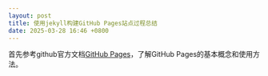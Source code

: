 ```yaml
---
layout: post
title: 使用jekyll构建GitHub Pages站点过程总结
date: 2025-03-28 16:46 +0800
---
```


首先参考github官方文档[GitHub Pages](https://docs.github.com/zh/pages/getting-started-with-github-pages/creating-a-github-pages-site)，了解GitHub Pages的基本概念和使用方法。
